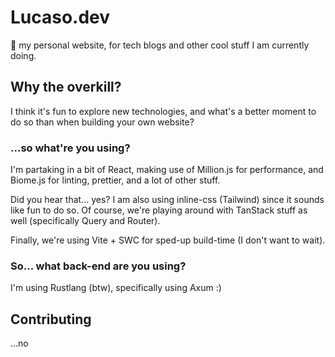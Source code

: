 # Lucaso.dev
:wave: my personal website, for tech blogs and other cool stuff I am currently doing.

## Why the overkill?
I think it's fun to explore new technologies, and what's a better moment to do so than when building your own website?

### ...so what're you using?
I'm partaking in a bit of React, making use of Million.js for performance, and Biome.js for linting, prettier, and a lot of other stuff. 

Did you hear that... yes? I am also using inline-css (Tailwind) since it sounds like fun to do so.  Of course, we're playing around with TanStack stuff as well (specifically Query and Router).

Finally, we're using Vite + SWC for sped-up build-time (I don't want to wait).

### So... what back-end are you using?
I'm using Rustlang (btw), specifically using Axum :)

## Contributing
...no
